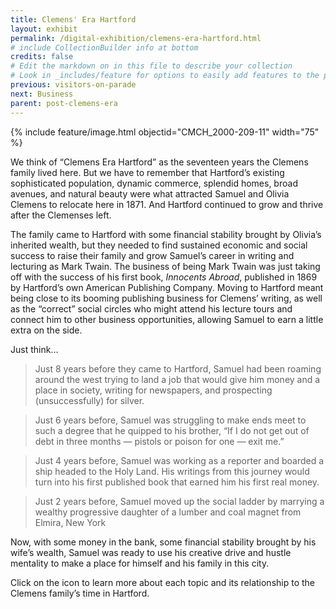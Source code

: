 ```yaml
---
title: Clemens' Era Hartford
layout: exhibit
permalink: /digital-exhibition/clemens-era-hartford.html
# include CollectionBuilder info at bottom
credits: false
# Edit the markdown on in this file to describe your collection
# Look in _includes/feature for options to easily add features to the page
previous: visitors-on-parade
next: Business
parent: post-clemens-era
---
```


{% include feature/image.html objectid="CMCH_2000-209-11" width="75" %}

We think of “Clemens Era Hartford” as the seventeen years the Clemens family lived here. But we have to remember that Hartford’s existing sophisticated population, dynamic commerce, splendid homes, broad avenues, and natural beauty were what attracted Samuel and Olivia Clemens to relocate here in 1871. And Hartford continued to grow and thrive after the Clemenses left. 

The family came to Hartford with some financial stability brought by Olivia’s inherited wealth, but they needed to find sustained economic and social success to raise their family and  grow Samuel’s career in writing and lecturing as Mark Twain. The business of being Mark Twain was just taking off with the success of his first book, _Innocents Abroad_, published in 1869 by Hartford’s own American Publishing Company. Moving to Hartford meant being close to its booming publishing business for Clemens’ writing, as well as the “correct” social circles who might attend his lecture tours and connect him to other business opportunities, allowing Samuel to earn a little extra on the side. 

Just think… 

> Just 8 years before they came to Hartford, Samuel had been roaming around the west trying to land a job that would give him money and a place in society, writing for newspapers, and prospecting (unsuccessfully) for silver.

> Just 6 years before, Samuel was struggling to make ends meet to such a degree that he quipped to his brother, “If I do not get out of debt in three months — pistols or poison for one — exit me.”

> Just 4 years before, Samuel was working as a reporter and boarded a ship headed to the Holy Land. His writings from this journey would turn into his first published book that earned him his first real money.

> Just 2 years before, Samuel moved up the social ladder by marrying a wealthy progressive daughter of a lumber and coal magnet from Elmira, New York

Now, with some money in the bank, some financial stability brought by his wife’s wealth, Samuel was ready to use his creative drive and hustle mentality to make a place for himself and his family in this city. 

Click on the icon to learn more about each topic and its relationship to the Clemens family’s time in Hartford.

